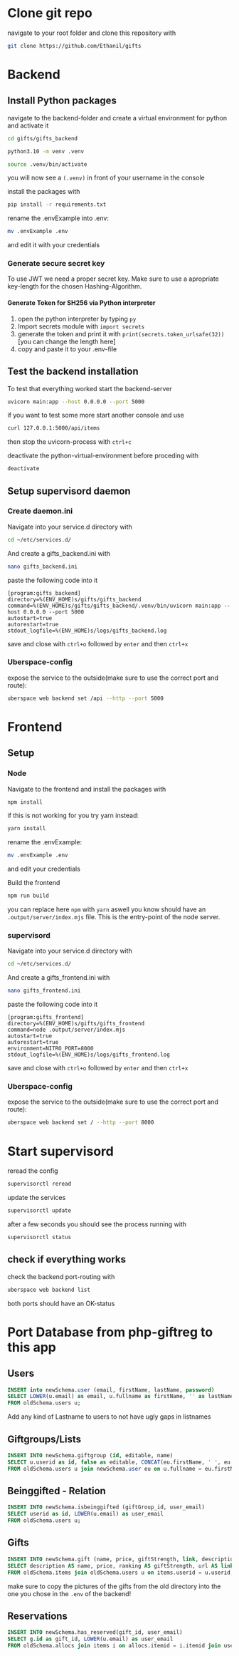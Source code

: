 # Clone git repo
navigate to your root folder and clone this repository with

```bash
git clone https://github.com/Ethanil/gifts
```
# Backend
## Install Python packages
navigate to the backend-folder and create a virtual environment for python and activate it
```bash
cd gifts/gifts_backend
```
```bash
python3.10 -m venv .venv
```
```bash
source .venv/bin/activate
```

you will now see a `(.venv)` in front of your username in the console

install the packages with

```bash
pip install -r requirements.txt
```

rename the .envExample into .env:
```bash
mv .envExample .env
```
and edit it with your credentials
### Generate secure secret key
To use JWT we need a proper secret key. Make sure to use a apropriate key-length for the chosen Hashing-Algorithm.
#### Generate Token for SH256 via Python interpreter
1. open the python interpreter by typing `py`
2. Import secrets module with `import secrets`
3. generate the token and print it with `print(secrets.token_urlsafe(32))` [you can change the length here]
4. copy and paste it to your .env-file

## Test the backend installation
To test that everything worked start the backend-server
```bash
uvicorn main:app --host 0.0.0.0 --port 5000
```

if you want to test some more start another console and use
```bash
curl 127.0.0.1:5000/api/items
```

then stop the uvicorn-process with `ctrl+c`

deactivate the python-virtual-environment before proceding with
```bash
deactivate
```

## Setup supervisord daemon
### Create daemon.ini
Navigate into your service.d directory with
```bash
cd ~/etc/services.d/
```

And create a gifts_backend.ini with
```bash
nano gifts_backend.ini
```
paste the following code into it
```
[program:gifts_backend]
directory=%(ENV_HOME)s/gifts/gifts_backend
command=%(ENV_HOME)s/gifts/gifts_backend/.venv/bin/uvicorn main:app --host 0.0.0.0 --port 5000
autostart=true
autorestart=true
stdout_logfile=%(ENV_HOME)s/logs/gifts_backend.log
```
save and close with `ctrl+o` followed by `enter` and then `ctrl+x`

### Uberspace-config
expose the service to the outside(make sure to use the correct port and route):
```bash
uberspace web backend set /api --http --port 5000
```
# Frontend
## Setup
### Node
Navigate to the frontend and install the packages with
```bash
npm install
```
if this is not working for you try yarn instead:
```bash
yarn install
```

rename the .envExample:
```bash
mv .envExample .env
```
and edit your credentials

Build the frontend
```bash
npm run build
```
you can replace here `npm` with `yarn` aswell
you know should have an `.output/server/index.mjs` file. This is the entry-point of the node server.
### supervisord
Navigate into your service.d directory with
```bash
cd ~/etc/services.d/
```
And create a gifts_frontend.ini with
```bash
nano gifts_frontend.ini
```
paste the following code into it
```
[program:gifts_frontend]
directory=%(ENV_HOME)s/gifts/gifts_frontend
command=node .output/server/index.mjs
autostart=true
autorestart=true
environment=NITRO_PORT=8000
stdout_logfile=%(ENV_HOME)s/logs/gifts_frontend.log
```
save and close with `ctrl+o` followed by `enter` and then `ctrl+x`

### Uberspace-config
expose the service to the outside(make sure to use the correct port and route):
```bash
uberspace web backend set / --http --port 8000
```

# Start supervisord
reread the config
```bash
supervisorctl reread
```
update the services
```bash
supervisorctl update
```
after a few seconds you should see the process running with
```bash
supervisorctl status
```

## check if everything works
check the backend port-routing with
```bash
uberspace web backend list
```
both ports should have an OK-status


# Port Database from php-giftreg to this app
## Users
```sql
INSERT into newSchema.user (email, firstName, lastName, password)
SELECT LOWER(u.email) as email, u.fullname as firstName, '' as lastName, u.password as password
FROM oldSchema.users u;
```
Add any kind of Lastname to users to not have ugly gaps in listnames
## Giftgroups/Lists
```sql
INSERT INTO newSchema.giftgroup (id, editable, name)
SELECT u.userid as id, false as editable, CONCAT(eu.firstName, ' ', eu.lastName, '''s Liste') as name
FROM oldSchema.users u join newSchema.user eu on u.fullname = eu.firstName;
```

## Beinggifted - Relation
```sql
INSERT INTO newSchema.isbeinggifted (giftGroup_id, user_email)
SELECT userid as id, LOWER(u.email) as user_email
FROM oldSchema.users u;
```

## Gifts
```sql
INSERT INTO newSchema.gift (name, price, giftStrength, link, description, picture, giftGroup_id, user_email, freeForReservation)
SELECT description AS name, price, ranking AS giftStrength, url AS link, test.items.comment AS description,  COALESCE(image_filename,'') AS picture, items.userid as giftGroup_id, LOWER(email) as user_email, false as freeForReservation
FROM oldSchema.items join oldSchema.users u on items.userid = u.userid;
```
make sure to copy the pictures of the gifts from the old directory into the one you chose in the `.env` of the backend!

## Reservations
```sql
INSERT INTO newSchema.has_reserved(gift_id, user_email)
SELECT g.id as gift_id, LOWER(u.email) as user_email
FROM oldSchema.allocs join items i on allocs.itemid = i.itemid join users u on allocs.userid = u.userid join newSchema.gift g on g.name = i.description
```
